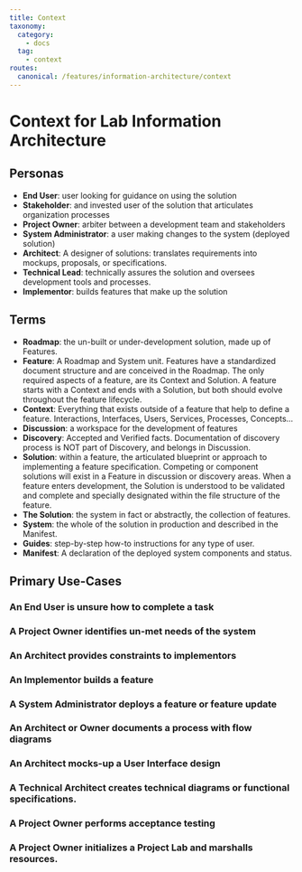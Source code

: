 ```yaml
---
title: Context
taxonomy:
  category: 
    - docs
  tag:
    - context
routes:
  canonical: /features/information-architecture/context
---
```

# Context for Lab Information Architecture

## Personas
 - **End User**: user looking for guidance on using the solution
 - **Stakeholder**: and invested user of the solution that articulates organization processes
 - **Project Owner**: arbiter between a development team and stakeholders
 - **System Administrator**: a user making changes to the system (deployed solution)
 - **Architect**: A designer of solutions: translates requirements into mockups, proposals, or specifications.
 - **Technical Lead**: technically assures the solution and oversees development tools and processes.
 - **Implementor**: builds features that make up the solution

## Terms
 - **Roadmap**: the un-built or under-development solution, made up of Features.
 - **Feature**: A Roadmap and System unit. Features have a standardized document structure and are conceived in the Roadmap. The only required aspects of a feature, are its Context and Solution. A feature starts with a Context and ends with a Solution, but both should evolve throughout the feature lifecycle.
 - **Context**: Everything that exists outside of a feature that help to define a feature. Interactions, Interfaces, Users, Services, Processes, Concepts...
 - **Discussion**: a workspace for the development of features
 - **Discovery**: Accepted and Verified facts. Documentation of discovery process is NOT part of  Discovery, and belongs in Discussion.
 - **Solution**: within a feature, the articulated blueprint or approach to implementing a feature specification. Competing or component solutions will exist in a Feature in discussion or discovery areas. When a feature enters development, the Solution is understood to be validated and complete and specially designated within the file structure of the feature.
 - **The Solution**: the system in fact or abstractly, the collection of features.
 - **System**: the whole of the solution in production and described in the Manifest.
 - **Guides**: step-by-step how-to instructions for any type of user.
 - **Manifest**: A declaration of the deployed system components and status.

## Primary Use-Cases 
### An End User is unsure how to complete a task

### A Project Owner identifies un-met needs of the system

### An Architect provides constraints to implementors

### An Implementor builds a feature

### A System Administrator deploys a feature or feature update

### An Architect or Owner documents a process with flow diagrams

### An Architect mocks-up a User Interface design

### A Technical Architect creates technical diagrams or functional specifications.

### A Project Owner performs acceptance testing

### A Project Owner initializes a Project Lab and marshalls resources.

